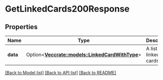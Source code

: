 # GetLinkedCards200Response

## Properties

Name | Type | Description | Notes
------------ | ------------- | ------------- | -------------
**data** | Option<[**Vec<crate::models::LinkedCardWithType>**](LinkedCardWithType.md)> | A list of linked cards. | [optional]

[[Back to Model list]](../README.md#documentation-for-models) [[Back to API list]](../README.md#documentation-for-api-endpoints) [[Back to README]](../README.md)



